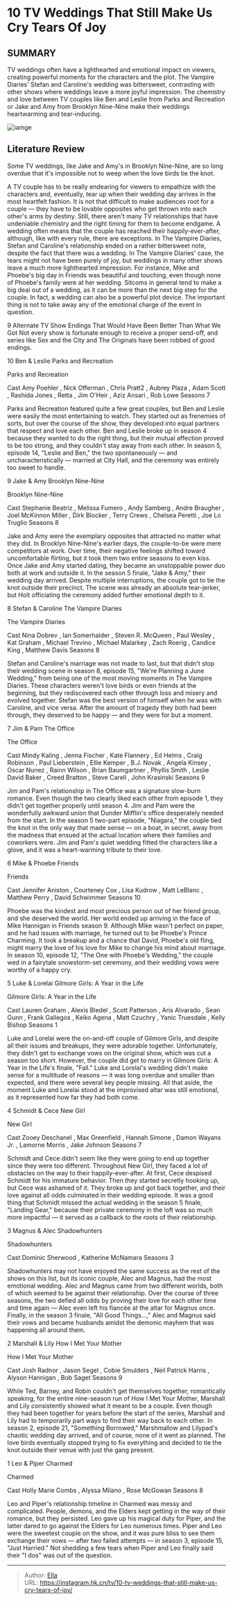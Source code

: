 # 10 TV Weddings That Still Make Us Cry Tears Of Joy


## SUMMARY 


 TV weddings often have a lighthearted and emotional impact on viewers, creating powerful moments for the characters and the plot. 
 The Vampire Diaries&#39; Stefan and Caroline&#39;s wedding was bittersweet, contrasting with other shows where weddings leave a more joyful impression. 
 The chemistry and love between TV couples like Ben and Leslie from Parks and Recreation or Jake and Amy from Brooklyn Nine-Nine make their weddings heartwarming and tear-inducing. 

![iamge](https://static1.srcdn.com/wordpress/wp-content/uploads/2024/01/jake-amy-s-wedding-from-brooklyn-99-and-stefan-caroline-s-wedding-from-the-vampire-diaries.jpg)

## Literature Review
Some TV weddings, like Jake and Amy&#39;s in Brooklyn Nine-Nine, are so long overdue that it&#39;s impossible not to weep when the love birds tie the knot.




A TV couple has to be really endearing for viewers to empathize with the characters and, eventually, tear up when their wedding day arrives in the most heartfelt fashion. It is not that difficult to make audiences root for a couple — they have to be lovable opposites who get thrown into each other&#39;s arms by destiny. Still, there aren&#39;t many TV relationships that have undeniable chemistry and the right timing for them to become endgame. A wedding often means that the couple has reached their happily-ever-after, although, like with every rule, there are exceptions. In The Vampire Diaries, Stefan and Caroline&#39;s relationship ended on a rather bittersweet note, despite the fact that there was a wedding.
In The Vampire Diaries&#39; case, the tears might not have been purely of joy, but weddings in many other shows leave a much more lighthearted impression. For instance, Mike and Phoebe&#39;s big day in Friends was beautiful and touching, even though none of Phoebe&#39;s family were at her wedding. Sitcoms in general tend to make a big deal out of a wedding, as it can be more than the next big step for the couple. In fact, a wedding can also be a powerful plot device. The important thing is not to take away any of the emotional charge of the event in question.
            
 
 9 Alternate TV Show Endings That Would Have Been Better Than What We Got 
Not every show is fortunate enough to receive a proper send-off, and series like Sex and the City and The Originals have been robbed of good endings.













 








 10  Ben &amp; Leslie 
Parks and Recreation


 







 Parks and Recreation 

 Cast   Amy Poehler , Nick Offerman , ​Chris Pratt2 , Aubrey Plaza , Adam Scott , Rashida Jones , Retta , Jim O&#39;Heir , Aziz Ansari , Rob Lowe    Seasons   7    




Parks and Recreation featured quite a few great couples, but Ben and Leslie were easily the most entertaining to watch. They started out as frenemies of sorts, but over the course of the show, they developed into equal partners that respect and love each other. Ben and Leslie broke up in season 4 because they wanted to do the right thing, but their mutual affection proved to be too strong, and they couldn&#39;t stay away from each other. In season 5, episode 14, &#34;Leslie and Ben,&#34; the two spontaneously — and uncharacteristically — married at City Hall, and the ceremony was entirely too sweet to handle.





 9  Jake &amp; Amy 
Brooklyn Nine-Nine
        

 Brooklyn Nine-Nine 

 Cast   Stephanie Beatriz , Melissa Fumero , Andy Samberg , Andre Braugher , Joel McKinnon Miller , Dirk Blocker , Terry Crews , Chelsea Peretti , Joe Lo Truglio    Seasons   8    




Jake and Amy were the exemplary opposites that attracted no matter what they did. In Brooklyn Nine-Nine&#39;s earlier days, the couple-to-be were mere competitors at work. Over time, their negative feelings shifted toward uncomfortable flirting, but it took them two entire seasons to even kiss. Once Jake and Amy started dating, they became an unstoppable power duo both at work and outside it. In the season 5 finale, &#34;Jake &amp; Amy,&#34; their wedding day arrived. Despite multiple interruptions, the couple got to tie the knot outside their precinct. The scene was already an absolute tear-jerker, but Holt officiating the ceremony added further emotional depth to it.





 8  Stefan &amp; Caroline 
The Vampire Diaries
        

 The Vampire Diaries 

 Cast   Nina Dobrev , Ian Somerhalder , Steven R. McQueen , Paul Wesley , Kat Graham , Michael Trevino , Michael Malarkey , Zach Roerig , Candice King , Matthew Davis    Seasons   8    




Stefan and Caroline&#39;s marriage was not made to last, but that didn&#39;t stop their wedding scene in season 8, episode 15, &#34;We&#39;re Planning a June Wedding,&#34; from being one of the most moving moments in The Vampire Diaries. These characters weren&#39;t love birds or even friends at the beginning, but they rediscovered each other through loss and misery and evolved together. Stefan was the best version of himself when he was with Caroline, and vice versa. After the amount of tragedy they both had been through, they deserved to be happy — and they were for but a moment.





 7  Jim &amp; Pam 
The Office


 







 The Office 

 Cast   Mindy Kaling , Jenna Fischer , Kate Flannery , Ed Helms , Craig Robinson , Paul Lieberstein , Ellie Kemper , B.J. Novak , Angela Kinsey , Oscar Nunez , Rainn Wilson , Brian Baumgartner , Phyllis Smith , Leslie David Baker , Creed Bratton , Steve Carell , John Krasinski    Seasons   9    




Jim and Pam&#39;s relationship in The Office was a signature slow-burn romance. Even though the two clearly liked each other from episode 1, they didn&#39;t get together properly until season 4. Jim and Pam were the wonderfully awkward union that Dunder Mifflin&#39;s office desperately needed from the start. In the season 5 two-part episode, &#34;Niagara,&#34; the couple tied the knot in the only way that made sense — on a boat, in secret, away from the madness that ensued at the actual location where their families and coworkers were. Jim and Pam&#39;s quiet wedding fitted the characters like a glove, and it was a heart-warming tribute to their love.





 6  Mike &amp; Phoebe 
Friends
        

 Friends 

 Cast   Jennifer Aniston , Courteney Cox , Lisa Kudrow , Matt LeBlanc , Matthew Perry , David Schwimmer    Seasons   10    




Phoebe was the kindest and most precious person out of her friend group, and she deserved the world. Her world ended up arriving in the face of Mike Hannigan in Friends season 9. Although Mike wasn&#39;t perfect on paper, and he had issues with marriage, he turned out to be Phoebe&#39;s Prince Charming. It took a breakup and a chance that David, Phoebe&#39;s old fling, might marry the love of his love for Mike to change his mind about marriage. In season 10, episode 12, &#34;The One with Phoebe&#39;s Wedding,&#34; the couple wed in a fairytale snowstorm-set ceremony, and their wedding vows were worthy of a happy cry.





 5  Luke &amp; Lorelai 
Gilmore Girls: A Year in the Life
        

 Gilmore Girls: A Year in the Life 

 Cast   Lauren Graham , Alexis Bledel , Scott Patterson , Aris Alvarado , Sean Gunn , Frank Gallegos , Keiko Agena , Matt Czuchry , Yanic Truesdale , Kelly Bishop    Seasons   1    




Luke and Lorelai were the on-and-off couple of Gilmore Girls, and despite all their issues and breakups, they were adorable together. Unfortunately, they didn&#39;t get to exchange vows on the original show, which was cut a season too short. However, the couple did get to marry in Gilmore Girls: A Year in the Life&#39;s finale, &#34;Fall.&#34; Luke and Lorelai&#39;s wedding didn&#39;t make sense for a multitude of reasons — it was long overdue and smaller than expected, and there were several key people missing. All that aside, the moment Luke and Lorelai stood at the improvised altar was still emotional, as it represented how far they had both come.





 4  Schmidt &amp; Cece 
New Girl
        

 New Girl 

 Cast   Zooey Deschanel , Max Greenfield , Hannah Simone , Damon Wayans Jr. , Lamorne Morris , Jake Johnson    Seasons   7    




Schmidt and Cece didn&#39;t seem like they were going to end up together since they were too different. Throughout New Girl, they faced a lot of obstacles on the way to their happily-ever-after. At first, Cece despised Schmidt for his immature behavior. Then they started secretly hooking up, but Cece was ashamed of it. They broke up and got back together, and their love against all odds culminated in their wedding episode. It was a good thing that Schmidt missed the actual wedding in the season 5 finale, &#34;Landing Gear,&#34; because their private ceremony in the loft was so much more impactful — it served as a callback to the roots of their relationship.





 3  Magnus &amp; Alec 
Shadowhunters
        

 Shadowhunters 

 Cast   Dominic Sherwood , Katherine McNamara    Seasons   3    




Shadowhunters may not have enjoyed the same success as the rest of the shows on this list, but its iconic couple, Alec and Magnus, had the most emotional wedding. Alec and Magnus came from two different worlds, both of which seemed to be against their relationship. Over the course of three seasons, the two defied all odds by proving their love for each other time and time again — Alec even left his fiancée at the altar for Magnus once. Finally, in the season 3 finale, &#34;All Good Things...,&#34; Alec and Magnus said their vows and became husbands amidst the demonic mayhem that was happening all around them.





 2  Marshall &amp; Lily 
How I Met Your Mother


 







 How I Met Your Mother 

 Cast   Josh Radnor , Jason Segel , Cobie Smulders , Neil Patrick Harris , Alyson Hannigan , Bob Saget    Seasons   9    




While Ted, Barney, and Robin couldn&#39;t get themselves together, romantically speaking, for the entire nine-season run of How I Met Your Mother, Marshall and Lily consistently showed what it meant to be a couple. Even though they had been together for years before the start of the series, Marshall and Lily had to temporarily part ways to find their way back to each other. In season 2, episode 21, &#34;Something Borrowed,&#34; Marshmallow and Lilypad&#39;s chaotic wedding day arrived, and of course, none of it went as planned. The love birds eventually stopped trying to fix everything and decided to tie the knot outside their venue with just the gang present.





 1  Leo &amp; Piper 
Charmed
        

 Charmed 

 Cast   Holly Marie Combs , Alyssa Milano , Rose McGowan    Seasons   8    




Leo and Piper&#39;s relationship timeline in Charmed was messy and complicated. People, demons, and the Elders kept getting in the way of their romance, but they persisted. Leo gave up his magical duty for Piper, and the latter dared to go against the Elders for Leo numerous times. Piper and Leo were the sweetest couple on the show, and it was pure bliss to see them exchange their vows — after two failed attempts — in season 3, episode 15, &#34;Just Harried.&#34; Not shedding a few tears when Piper and Leo finally said their &#34;I dos&#34; was out of the question. 

---

> Author: [Ella](https://instagram.hk.cn/)  
> URL: https://instagram.hk.cn/tv/10-tv-weddings-that-still-make-us-cry-tears-of-joy/  

